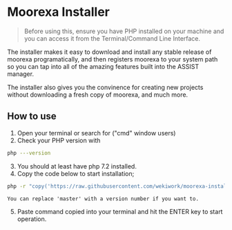 # Moorexa Installer

> Before using this, ensure you have PHP installed on your machine and you can access it from the Terminal/Command Line Interface.

The installer makes it easy to download and install any stable release of moorexa programatically, and then registers moorexa to your system path so you can tap into all of the amazing features built into the ASSIST manager.

The installer also gives you the convinence for creating new projects without downloading a fresh copy of moorexa, and much more.


## How to use
1. Open your terminal or search for ("cmd" window users)
2. Check your PHP version with 
```bash
php ---version
```
3. You should at least have php 7.2 installed.
4. Copy the code below to start installation;
```bash
php -r "copy('https://raw.githubusercontent.com/wekiwork/moorexa-installer/master/installer.php', 'installer.php');"; php installer.php;
```
	You can replace 'master' with a version number if you want to.

5. Paste command copied into your terminal and hit the ENTER key to start operation.